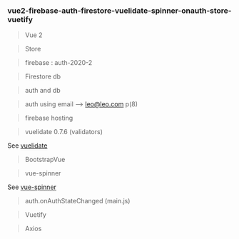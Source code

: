 ### vue2-firebase-auth-firestore-vuelidate-spinner-onauth-store-vuetify

> Vue 2

> Store

> firebase : auth-2020-2

> Firestore db

> auth and db

> auth using email --> leo@leo.com p(8)

> firebase hosting

> vuelidate 0.7.6 (validators)

See [vuelidate](https://vuelidate.js.org/)

> BootstrapVue

> vue-spinner

See [vue-spinner](https://github.com/greyby/vue-spinner)

> auth.onAuthStateChanged (main.js)

> Vuetify

> Axios